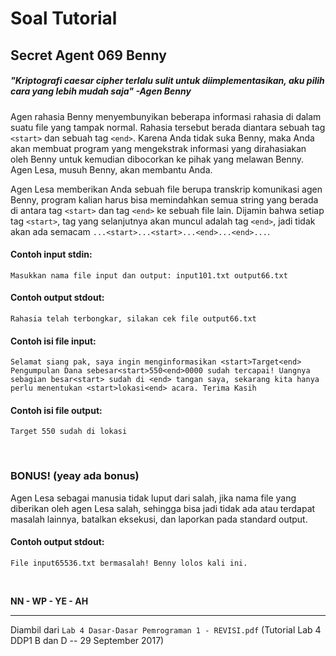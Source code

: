 # Soal Tutorial

## Secret Agent 069 Benny

<h5>"<i>Kriptografi caesar cipher terlalu sulit untuk diimplementasikan, aku
pilih cara yang lebih mudah saja</i>" -Agen Benny</h5>

Agen rahasia Benny menyembunyikan beberapa informasi rahasia di dalam suatu
file yang tampak normal. Rahasia tersebut berada diantara sebuah tag `<start>`
dan sebuah tag `<end>`. Karena Anda tidak suka Benny, maka Anda akan membuat
program yang mengekstrak informasi yang dirahasiakan oleh Benny untuk
kemudian dibocorkan ke pihak yang melawan Benny. Agen Lesa, musuh Benny, akan
membantu Anda.

Agen Lesa memberikan Anda sebuah file berupa transkrip komunikasi agen Benny,
program kalian harus bisa memindahkan semua string yang berada di antara tag
`<start>` dan tag `<end>` ke sebuah file lain. Dijamin bahwa setiap tag
`<start>`, tag yang selanjutnya akan muncul adalah tag `<end>`, jadi tidak
akan ada semacam `...<start>...<start>...<end>...<end>...`.

#### Contoh input stdin:

```
Masukkan nama file input dan output: input101.txt output66.txt
```

#### Contoh output stdout:

```
Rahasia telah terbongkar, silakan cek file output66.txt
```

#### Contoh isi file input:

```
Selamat siang pak, saya ingin menginformasikan <start>Target<end>
Pengumpulan Dana sebesar<start>550<end>0000 sudah tercapai! Uangnya
sebagian besar<start> sudah di <end> tangan saya, sekarang kita hanya
perlu menentukan <start>lokasi<end> acara. Terima Kasih
```

#### Contoh isi file output:

```
Target 550 sudah di lokasi
```

<br>

### BONUS! (yeay ada bonus)

Agen Lesa sebagai manusia tidak luput dari salah, jika nama file yang
diberikan oleh agen Lesa salah, sehingga bisa jadi tidak ada atau terdapat
masalah lainnya, batalkan eksekusi, dan laporkan pada standard output.

#### Contoh output stdout:

```
File input65536.txt bermasalah! Benny lolos kali ini.
```

<br>

**NN - WP - YE - AH**

---

Diambil dari `Lab 4 Dasar-Dasar Pemrograman 1 - REVISI.pdf` (Tutorial Lab 4
DDP1 B dan D -- 29 September 2017)
